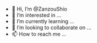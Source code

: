 - 👋 Hi, I’m @ZanzouShio
- 👀 I’m interested in ...
- 🌱 I’m currently learning ...
- 💞️ I’m looking to collaborate on ...
- 📫 How to reach me ...

<!---
ZanzouShio/ZanzouShio is a ✨ special ✨ repository because its `README.md` (this file) appears on your GitHub profile.
You can click the Preview link to take a look at your changes.
--->
